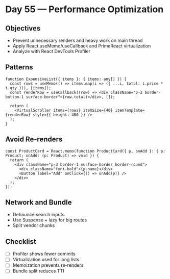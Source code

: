 # Day 55 — Performance Optimization

## Objectives
- Prevent unnecessary renders and heavy work on main thread
- Apply React.useMemo/useCallback and PrimeReact virtualization
- Analyze with React DevTools Profiler

## Patterns
```tsx
function ExpensiveList({ items }: { items: any[] }) {
  const rows = useMemo(() => items.map(i => ({ ...i, total: i.price * i.qty })), [items]);
  const renderRow = useCallback((row) => <div className="p-2 border-bottom-1 surface-border">{row.total}</div>, []);

  return (
    <VirtualScroller items={rows} itemSize={40} itemTemplate={renderRow} style={{ height: 400 }} />
  );
}
```

## Avoid Re-renders
```tsx
const ProductCard = React.memo(function ProductCard({ p, onAdd }: { p: Product; onAdd: (p: Product) => void }) {
  return (
    <div className="p-3 border-1 surface-border border-round">
      <div className="font-bold">{p.name}</div>
      <Button label="Add" onClick={() => onAdd(p)} />
    </div>
  );
});
```

## Network and Bundle
- Debounce search inputs
- Use Suspense + lazy for big routes
- Split vendor chunks

## Checklist
- [ ] Profiler shows fewer commits
- [ ] Virtualization used for long lists
- [ ] Memoization prevents re-renders
- [ ] Bundle split reduces TTI